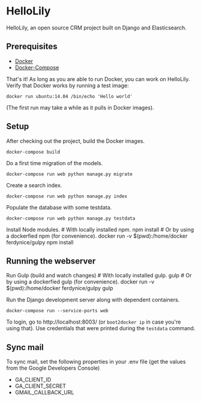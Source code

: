 # HelloLily

HelloLily, an open source CRM project built on Django and Elasticsearch.

## Prerequisites

- [Docker](https://www.docker.com/)
- [Docker-Compose](https://docs.docker.com/compose/)

That's it! As long as you are able to run Docker, you can work on HelloLily. Verify that Docker works by running a test image:

    docker run ubuntu:14.04 /bin/echo 'Hello world'

(The first run may take a while as it pulls in Docker images).

## Setup

After checking out the project, build the Docker images.

    docker-compose build

Do a first time migration of the models.

    docker-compose run web python manage.py migrate

Create a search index.

    docker-compose run web python manage.py index

Populate the database with some testdata.

    docker-compose run web python manage.py testdata

Install Node modules.
    # With locally installed npm.
    npm install
    # Or by using a dockerfied npm (for convenience).
    docker run -v $(pwd):/home/docker ferdynice/gulpy npm install

## Running the webserver

Run Gulp (build and watch changes)
    # With locally installed gulp.
    gulp
    # Or by using a dockerfied gulp (for convenience).
    docker run -v $(pwd):/home/docker ferdynice/gulpy gulp

Run the Django development server along with dependent containers.

    docker-compose run --service-ports web

To login, go to http://localhost:8003/ (or `boot2docker ip` in case you're using that). Use credentials that were printed during the `testdata` command.

## Sync mail

To sync mail, set the following properties in your .env file (get the values from the Google Developers Console)
- GA_CLIENT_ID
- GA_CLIENT_SECRET
- GMAIL_CALLBACK_URL
